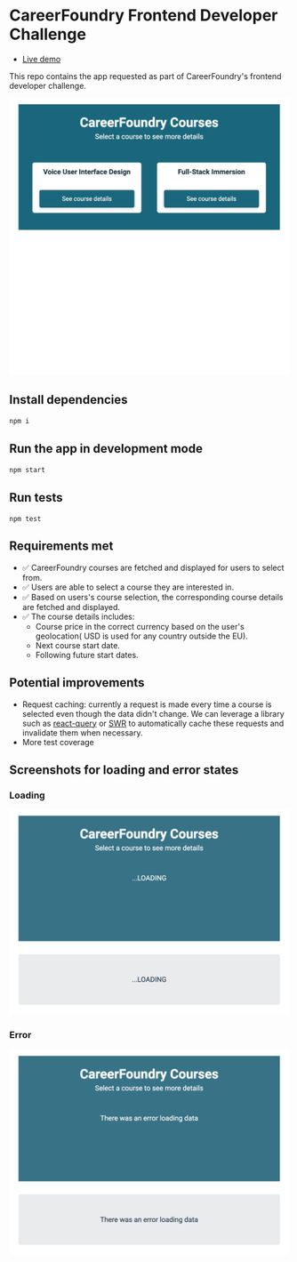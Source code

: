 # CareerFoundry Frontend Developer Challenge

- [Live demo](https://career-foundry-frontend-challenge.vercel.app/)

This repo contains the app requested as part of CareerFoundry's frontend developer challenge.

<p align="center">
  <img src="screenshots/app.gif" />
</p>

## Install dependencies

```
npm i
```

## Run the app in development mode

```
npm start
```

## Run tests

```
npm test
```

## Requirements met

- ✅ CareerFoundry courses are fetched and displayed for users to select from.
- ✅ Users are able to select a course they are interested in.
- ✅ Based on users's course selection, the corresponding course details are fetched and displayed.
- ✅ The course details includes:
  - Course price in the correct currency based on the user's geolocation( USD is used for any country outside the EU).
  - Next course start date.
  - Following future start dates.

## Potential improvements

- Request caching: currently a request is made every time a course is selected even though the data didn't change. We can leverage a library such as [react-query](https://react-query-v3.tanstack.com/) or [SWR](https://swr.vercel.app/) to automatically cache these requests and invalidate them when necessary.
- More test coverage

## Screenshots for loading and error states

### Loading

<img src="screenshots/loading.png" />

### Error

<img src="screenshots/error.png" />
